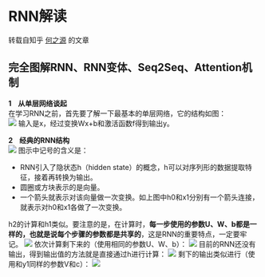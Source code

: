 # RNN解读
转载自知乎 [何之源](https://www.zhihu.com/people/he-zhi-yuan-16/activities) 的文章

## 完全图解RNN、RNN变体、Seq2Seq、Attention机制
**1&nbsp;&nbsp;&nbsp;&nbsp;从单层网络谈起**<br>
在学习RNN之前，首先要了解一下最基本的单层网络，它的结构如图：<br>
![](https://pic4.zhimg.com/v2-da9ac1b5e3f91086fd06e6173fed1580_r.jpg)
输入是x，经过变换Wx+b和激活函数f得到输出y。<br>

**2&nbsp;&nbsp;&nbsp;&nbsp;经典的RNN结构**<br>
![](https://pic4.zhimg.com/v2-a5f8bc30bcc2d9eba7470810cb362850_r.jpg)
图示中记号的含义是：
* RNN引入了隐状态h（hidden state）的概念，h可以对序列形的数据提取特征，接着再转换为输出。
* 圆圈或方块表示的是向量。
* 一个箭头就表示对该向量做一次变换。如上图中h0和x1分别有一个箭头连接，就表示对h0和x1各做了一次变换。

h2的计算和h1类似。要注意的是，在计算时，__每一步使用的参数U、W、b都是一样的，也就是说每个步骤的参数都是共享的__，这是RNN的重要特点，一定要牢记。
![](https://pic1.zhimg.com/v2-74d7ac80ca83165092579932920d0ffe_r.jpg)
依次计算剩下来的（使用相同的参数U、W、b）：
![](https://pic1.zhimg.com/v2-bc9759f8c642208a0f8514ccd0260b31_r.jpg)
目前的RNN还没有输出，得到输出值的方法就是直接通过h进行计算：
![](https://pic1.zhimg.com/v2-9f3a921d0d5c1313afa58bd3ef53af48_r.jpg)
剩下的输出类似进行（使用和y1同样的参数V和c）：
![](https://pic2.zhimg.com/80/v2-629abbab0d5cc871db396f17e9c58631_hd.jpg)
